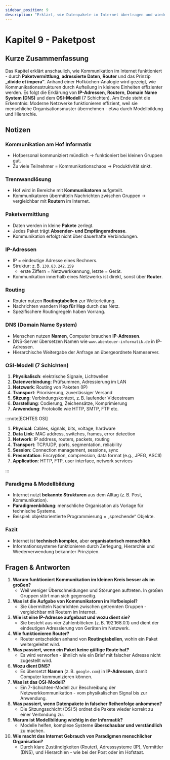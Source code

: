 ```yaml
---
sidebar_position: 9
description: "Erklärt, wie Datenpakete im Internet übertragen und wieder zusammengesetzt werden."
---
```


# Kapitel 9 - Paketpost

## Kurze Zusammenfassung

Das Kapitel erklärt anschaulich, wie Kommunikation im Internet funktioniert - durch **Paketvermittlung**, **adressierte Daten**, **Router** und das Prinzip **„divide et impera“**.
Anhand einer Hofküchen-Analogie wird gezeigt, wie Kommunikationsstrukturen durch Aufteilung in kleinere Einheiten effizienter werden.
Es folgt die Erklärung von **IP-Adressen**, **Routern**, **Domain Name System (DNS)** und dem **OSI-Modell** (7 Schichten).
Am Ende steht die Erkenntnis: Moderne Netzwerke funktionieren effizient, weil sie menschliche Organisationsmuster übernehmen - etwa durch Modellbildung und Hierarchie.

## Notizen

### Kommunikation am Hof Informatix

- Hofpersonal kommuniziert mündlich -> funktioniert bei kleinen Gruppen gut.
- Zu viele Teilnehmer = Kommunikationschaos -> Produktivität sinkt.

### Trennwandlösung

- Hof wird in Bereiche mit **Kommunikatoren** aufgeteilt.
- Kommunikatoren übermitteln Nachrichten zwischen Gruppen -> vergleichbar mit **Routern** im Internet.

### Paketvermittlung

- Daten werden in kleine **Pakete** zerlegt.
- Jedes Paket trägt **Absender- und Empfängeradresse**.
- Kommunikation erfolgt nicht über dauerhafte Verbindungen.

### IP-Adressen

- IP = eindeutige Adresse eines Rechners.
- Struktur: z. B. `130.83.242.159`
  - erste Ziffern = Netzwerkkennung, letzte = Gerät.
- Kommunikation innerhalb eines Netzwerks ist direkt, sonst über **Router**.

### Routing

- Router nutzen **Routingtabellen** zur Weiterleitung.
- Nachrichten wandern **Hop für Hop** durch das Netz.
- Spezifischere Routingregeln haben Vorrang.

### DNS (Domain Name System)

- Menschen nutzen **Namen**, Computer brauchen **IP-Adressen**.
- DNS-Server übersetzen Namen wie `www.abenteuer-informatik.de` in IP-Adressen.
- Hierarchische Weitergabe der Anfrage an übergeordnete Nameserver.

### OSI-Modell (7 Schichten)

1. **Physikalisch**: elektrische Signale, Lichtwellen
2. **Datenverbindung**: Prüfsummen, Adressierung im LAN
3. **Netzwerk**: Routing von Paketen (IP)
4. **Transport**: Priorisierung, zuverlässiger Versand
5. **Sitzung**: Verbindungskontext, z. B. laufender Videostream
6. **Darstellung**: Codierung, Zeichensätze, Komprimierung
7. **Anwendung**: Protokolle wie HTTP, SMTP, FTP etc.

:::note[ECHTES OSI]

1. **Physical**: Cables, signals, bits, voltage, hardware
2. **Data Link**: MAC address, switches, frames, error detection
3. **Network**: IP address, routers, packets, routing
4. **Transport**: TCP/UDP, ports, segmentation, reliability
5. **Session**: Connection management, sessions, sync
6. **Presentation**: Encryption, compression, data format (e.g., JPEG, ASCII)
7. **Application**: HTTP, FTP, user interface, network services

:::

### Paradigma & Modellbildung

- Internet nutzt **bekannte Strukturen** aus dem Alltag (z. B. Post, Kommunikation).
- **Paradigmenbildung**: menschliche Organisation als Vorlage für technische Systeme.
- Beispiel: objektorientierte Programmierung = „sprechende“ Objekte.

### Fazit

- Internet ist **technisch komplex**, aber **organisatorisch menschlich**.
- Informationssysteme funktionieren durch Zerlegung, Hierarchie und Wiederverwendung bekannter Prinzipien.

## Fragen & Antworten

1. **Warum funktioniert Kommunikation im kleinen Kreis besser als im großen?**
   - Weil weniger Überschneidungen und Störungen auftreten. In großen Gruppen stört man sich gegenseitig.
2. **Was ist die Aufgabe von Kommunikatoren im Hofbeispiel?**
   - Sie übermitteln Nachrichten zwischen getrennten Gruppen - vergleichbar mit Routern im Internet.
3. **Wie ist eine IP-Adresse aufgebaut und wozu dient sie?**
   - Sie besteht aus vier Zahlenblöcken (z. B. 192.168.0.1) und dient der eindeutigen Adressierung von Geräten im Netzwerk.
4. **Wie funktionieren Router?**
   - Router entscheiden anhand von **Routingtabellen**, wohin ein Paket weitergeleitet wird.
5. **Was passiert, wenn ein Paket keine gültige Route hat?**
   - Es wird verworfen - ähnlich wie ein Brief mit falscher Adresse nicht zugestellt wird.
6. **Wozu dient DNS?**
   - Es übersetzt **Namen** (z. B. `google.com`) in **IP-Adressen**, damit Computer kommunizieren können.
7. **Was ist das OSI-Modell?**
   - Ein 7-Schichten-Modell zur Beschreibung der Netzwerkkommunikation - vom physikalischen Signal bis zur Anwendung.
8. **Was passiert, wenn Datenpakete in falscher Reihenfolge ankommen?**
   - Die Sitzungsschicht (OSI 5) ordnet die Pakete wieder korrekt zu einer Verbindung zu.
9. **Warum ist Modellbildung wichtig in der Informatik?**
   - Modelle helfen, komplexe Systeme **überschaubar und verständlich** zu machen.
10. **Wie macht das Internet Gebrauch von Paradigmen menschlicher Organisation?**
    - Durch klare Zuständigkeiten (Router), Adresssysteme (IP), Vermittler (DNS), und Hierarchien - wie bei der Post oder im Hofstaat.
